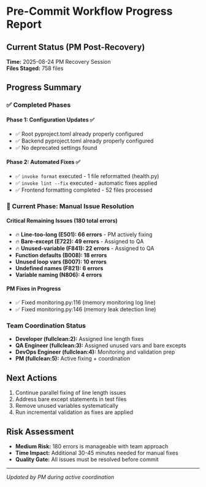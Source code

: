 # Pre-Commit Workflow Progress Report

## Current Status (PM Post-Recovery)
**Time:** 2025-08-24 PM Recovery Session  
**Files Staged:** 758 files  

## Progress Summary

### ✅ Completed Phases

#### Phase 1: Configuration Updates ✅
- ✅ Root pyproject.toml already properly configured
- ✅ Backend pyproject.toml already properly configured
- ✅ No deprecated settings found

#### Phase 2: Automated Fixes ✅
- ✅ `invoke format` executed - 1 file reformatted (health.py)
- ✅ `invoke lint --fix` executed - automatic fixes applied
- ✅ Frontend formatting completed - 52 files processed

### 🔄 Current Phase: Manual Issue Resolution

#### Critical Remaining Issues (180 total errors)
- 🔥 **Line-too-long (E501): 66 errors** - PM actively fixing
- 🔥 **Bare-except (E722): 49 errors** - Assigned to QA
- 🔥 **Unused-variable (F841): 22 errors** - Assigned to QA  
- **Function defaults (B008): 18 errors**
- **Unused loop vars (B007): 10 errors**
- **Undefined names (F821): 6 errors**
- **Variable naming (N806): 4 errors**

#### PM Fixes in Progress
- ✅ Fixed monitoring.py:116 (memory monitoring log line)
- ✅ Fixed monitoring.py:146 (memory leak detection line)

### Team Coordination Status
- **Developer (fullclean:2):** Assigned line length fixes
- **QA Engineer (fullclean:3):** Assigned unused vars and bare excepts  
- **DevOps Engineer (fullclean:4):** Monitoring and validation prep
- **PM (fullclean:5):** Active fixing + coordination

## Next Actions
1. Continue parallel fixing of line length issues
2. Address bare except statements in test files
3. Remove unused variables systematically
4. Run incremental validation as fixes are applied

## Risk Assessment
- **Medium Risk:** 180 errors is manageable with team approach
- **Time Impact:** Additional 30-45 minutes needed for manual fixes
- **Quality Gate:** All issues must be resolved before commit

---
*Updated by PM during active coordination*
